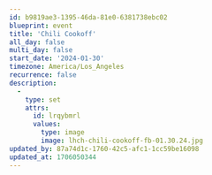 ```yaml
---
id: b9819ae3-1395-46da-81e0-6381738ebc02
blueprint: event
title: 'Chili Cookoff'
all_day: false
multi_day: false
start_date: '2024-01-30'
timezone: America/Los_Angeles
recurrence: false
description:
  -
    type: set
    attrs:
      id: lrqybmrl
      values:
        type: image
        image: lhch-chili-cookoff-fb-01.30.24.jpg
updated_by: 87a74d1c-1760-42c5-afc1-1cc59be16098
updated_at: 1706050344
---
```

